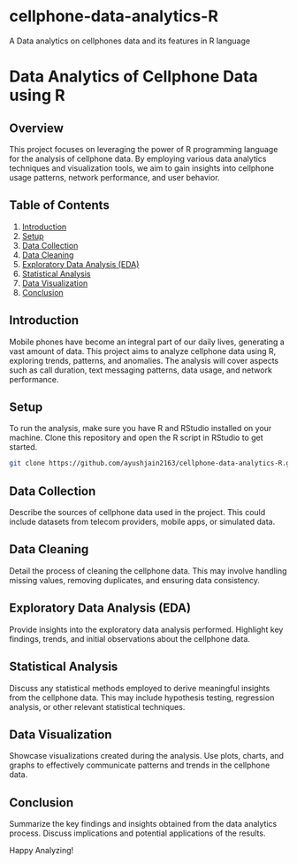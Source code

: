# cellphone-data-analytics-R
A Data analytics on cellphones data and its features in R language

# Data Analytics of Cellphone Data using R

## Overview

This project focuses on leveraging the power of R programming language for the analysis of cellphone data. By employing various data analytics techniques and visualization tools, we aim to gain insights into cellphone usage patterns, network performance, and user behavior.

## Table of Contents

1. [Introduction](#introduction)
2. [Setup](#setup)
3. [Data Collection](#data-collection)
4. [Data Cleaning](#data-cleaning)
5. [Exploratory Data Analysis (EDA)](#exploratory-data-analysis-eda)
6. [Statistical Analysis](#statistical-analysis)
7. [Data Visualization](#data-visualization)
8. [Conclusion](#conclusion)

## Introduction

Mobile phones have become an integral part of our daily lives, generating a vast amount of data. This project aims to analyze cellphone data using R, exploring trends, patterns, and anomalies. The analysis will cover aspects such as call duration, text messaging patterns, data usage, and network performance.

## Setup

To run the analysis, make sure you have R and RStudio installed on your machine. Clone this repository and open the R script in RStudio to get started.

```bash
git clone https://github.com/ayushjain2163/cellphone-data-analytics-R.git
```

## Data Collection

Describe the sources of cellphone data used in the project. This could include datasets from telecom providers, mobile apps, or simulated data.

## Data Cleaning

Detail the process of cleaning the cellphone data. This may involve handling missing values, removing duplicates, and ensuring data consistency.

## Exploratory Data Analysis (EDA)

Provide insights into the exploratory data analysis performed. Highlight key findings, trends, and initial observations about the cellphone data.

## Statistical Analysis

Discuss any statistical methods employed to derive meaningful insights from the cellphone data. This may include hypothesis testing, regression analysis, or other relevant statistical techniques.

## Data Visualization

Showcase visualizations created during the analysis. Use plots, charts, and graphs to effectively communicate patterns and trends in the cellphone data.

## Conclusion

Summarize the key findings and insights obtained from the data analytics process. Discuss implications and potential applications of the results.



Happy Analyzing!
